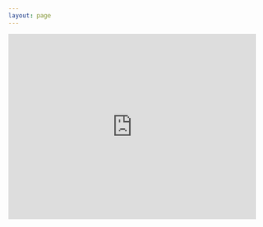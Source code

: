 ```yaml
---
layout: page
---
```



<embed src="https://goo.gl/ETIxOA" width="500" height="375" type='application/pdf'>


